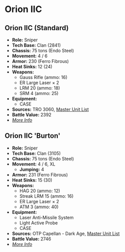 # Orion IIC
## Orion IIC (Standard)
- **Role:** Sniper
- **Tech Base:** Clan (2841)
- **Chassis:** 75 tons (Endo Steel)
- **Movement:** 4 / 6
- **Armor:** 230 (Ferro Fibrous)
- **Heat Sinks:** 12 (24)
- **Weapons:**
  - Gauss Rifle (ammo: 16)
  - ER Large Laser × 2
  - LRM 20 (ammo: 18)
  - SRM 4 (ammo: 25)
- **Equipment:**
  - CASE
- **Sources:** TRO 3060, [Master Unit List](http://masterunitlist.info/Unit/Details/2340/orion-iic-standard)
- **Battle Value:** 2392
- [*More Info*](orion_iic/orion_iic_standard.md)

## Orion IIC 'Burton'
- **Role:** Sniper
- **Tech Base:** Clan (3105)
- **Chassis:** 75 tons (Endo Steel)
- **Movement:** 4 / 6, XL
  - **Jumping:** 4
- **Armor:** 231 (Ferro Fibrous)
- **Heat Sinks:** 15 (30)
- **Weapons:**
  - HAG 20 (ammo: 12)
  - Streak LRM 15 (ammo: 16)
  - ER Large Laser × 2
  - ATM 3 (ammo: 40)
- **Equipment:**
  - Laser Anti-Missile System
  - Light Active Probe
  - CASE
- **Sources:** OTP Capellan - Dark Age, [Master Unit List](http://masterunitlist.info/Unit/Details/7403/orion-iic-burton)
- **Battle Value:** 2746
- [*More Info*](orion_iic/orion_iic_'burton'.md)

